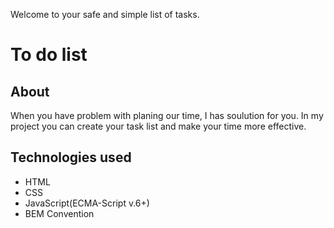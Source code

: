 Welcome to your safe and simple list of tasks.

# To do list

## About

When you have problem with planing our time, I has soulution for you.
In my project you can create your task list and make your time more effective.

## Technologies used

- HTML
- CSS
- JavaScript(ECMA-Script v.6+)
- BEM Convention
